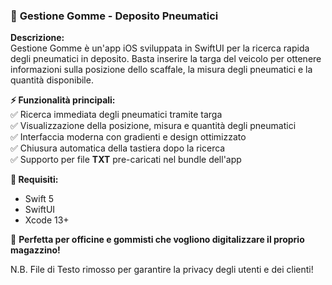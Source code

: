 ### 📌 **Gestione Gomme - Deposito Pneumatici**  

**Descrizione:**  
Gestione Gomme è un'app iOS sviluppata in SwiftUI per la ricerca rapida degli pneumatici in deposito. Basta inserire la targa del veicolo per ottenere informazioni sulla posizione dello scaffale, la misura degli pneumatici e la quantità disponibile.  

**⚡ Funzionalità principali:**  
✅ Ricerca immediata degli pneumatici tramite targa  
✅ Visualizzazione della posizione, misura e quantità degli pneumatici  
✅ Interfaccia moderna con gradienti e design ottimizzato  
✅ Chiusura automatica della tastiera dopo la ricerca  
✅ Supporto per file **TXT** pre-caricati nel bundle dell'app  

**📂 Requisiti:**  
- Swift 5  
- SwiftUI  
- Xcode 13+  

🚀 **Perfetta per officine e gommisti che vogliono digitalizzare il proprio magazzino!**

N.B.
File di Testo rimosso per garantire la privacy degli utenti e dei clienti!
